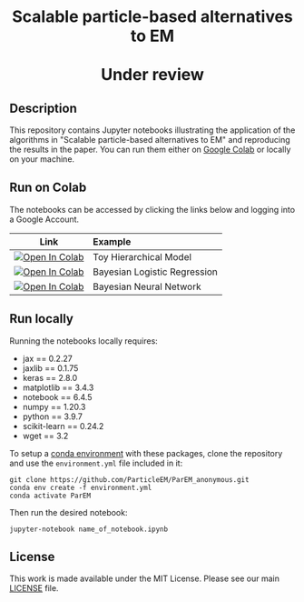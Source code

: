 # <p align="center">Scalable particle-based alternatives to EM<br><br> Under review</p>


## Description

This repository contains Jupyter notebooks illustrating the application of the algorithms in "Scalable particle-based alternatives to EM" and reproducing the results in the paper. You can run them either on [Google Colab](https://colab.research.google.com/) or locally on your machine.

## Run on Colab

The notebooks can be accessed by clicking the links below and logging into a Google Account.

| Link | Example |
|:----:|:-----|
|[![Open In Colab](https://colab.research.google.com/assets/colab-badge.svg)](https://colab.research.google.com/github/ParticleEM/ParEM_anonymous/blob/main/toy_hierarchical_model.ipynb)  | Toy Hierarchical Model |
|[![Open In Colab](https://colab.research.google.com/assets/colab-badge.svg)](https://colab.research.google.com/github/ParticleEM/ParEM_anonymous/blob/main/bayesian_logistic_regression.ipynb) | Bayesian Logistic Regression |
|[![Open In Colab](https://colab.research.google.com/assets/colab-badge.svg)](https://colab.research.google.com/github/ParticleEM/ParEM_anonymous/blob/main/bayesian_neural_network.ipynb) | Bayesian Neural Network |

## Run locally

Running the notebooks locally requires:

- jax == 0.2.27
- jaxlib == 0.1.75 
- keras == 2.8.0
- matplotlib == 3.4.3
- notebook == 6.4.5
- numpy == 1.20.3
- python == 3.9.7
- scikit-learn == 0.24.2
- wget == 3.2

To setup a [conda environment](https://docs.conda.io/projects/conda/en/latest/user-guide/concepts/environments.html) with these packages, clone the repository and use the `environment.yml` file included in it:

```
git clone https://github.com/ParticleEM/ParEM_anonymous.git
conda env create -f environment.yml
conda activate ParEM
```

Then run the desired notebook:

```
jupyter-notebook name_of_notebook.ipynb
```

## License

This work is made available under the MIT License. Please see our main [LICENSE](./LICENSE) file.

